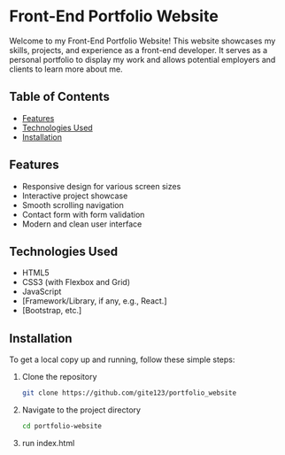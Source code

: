 # **Front-End Portfolio Website**

Welcome to my Front-End Portfolio Website! This website showcases my skills, projects, and experience as a front-end developer.
It serves as a personal portfolio to display my work and allows potential employers and clients to learn more about me.

## **Table of Contents**

- [Features](#features)
- [Technologies Used](#technologies-used)
- [Installation](#installation)

## **Features**
- Responsive design for various screen sizes
- Interactive project showcase
- Smooth scrolling navigation
- Contact form with form validation
- Modern and clean user interface

## **Technologies Used**
- HTML5
- CSS3 (with Flexbox and Grid)
- JavaScript 
- [Framework/Library, if any, e.g., React.]
- [Bootstrap, etc.]

## **Installation**
To get a local copy up and running, follow these simple steps:

1. Clone the repository
   ```bash
   git clone https://github.com/gite123/portfolio_website

2. Navigate to the project directory
   ```bash
   cd portfolio-website

3. run index.html 
